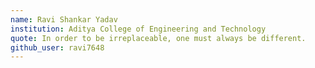 ```yaml
---
name: Ravi Shankar Yadav
institution: Aditya College of Engineering and Technology 
quote: In order to be irreplaceable, one must always be different.
github_user: ravi7648
---
```


